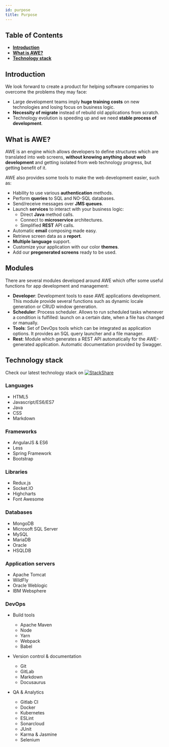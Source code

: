 ```yaml
---
id: purpose
title: Purpose
---
```


## Table of Contents

* **[Introduction](#introduction)**
* **[What is AWE?](#what-is-awe)**
* **[Technology stack](#technology-stack)**

## Introduction

We look forward to create a product for helping software companies to overcome the problems they may face:

* Large development teams imply **huge training costs** on new technologies and losing focus on business logic.
* **Necessity of migrate** instead of rebuild old applications from scratch.
* Technology evolution is speeding up and we need **stable process of development**.

## What is AWE?

AWE is an engine which allows developers to define structures which are translated 
into web screens, **without knowing anything about web development** and getting isolated 
from web technology progress, but getting benefit of it.

AWE also provides some tools to make the web development easier, such as:

* Hability to use various **authentication** methods.
* Perform **queries** to SQL and NO-SQL databases.
* Send/receive messages over **JMS queues**.
* Launch **services** to interact with your business logic:
  * Direct **Java** method calls.
  * Connect to **microservice** architectures.
  * Simplified **REST** API calls.
* Automatic **email** composing made easy.
* Retrieve screen data as a **report**.
* **Multiple language** support.
* Customize your application with our color **themes**.
* Add our **pregenerated screens** ready to be used.

## Modules

There are several modules developed around AWE which offer some useful functions for app development and management:
* **Developer**: Development tools to ease AWE applications development. This module provide several functions such as dynamic locale generation or CRUD window generation. 
* **Scheduler**: Process scheduler. Allows to run scheduled tasks whenever a condition is fulfilled: launch on a certain date, when a file has changed or manually.
* **Tools**: Set of DevOps tools which can be integrated as application options. It provides an SQL query launcher and a file manager.
* **Rest**: Module which generates a REST API automatically for the AWE-generated application. Automatic documentation provided by Swagger.

## Technology stack

Check our latest technology stack on [![StackShare](https://img.shields.io/badge/tech-stack-0690fa.svg?style=flat)](https://stackshare.io/almis-informatica-financiera/aweframework)

### Languages

* HTML5
* Javascript/ES6/ES7
* Java
* CSS
* Markdown

### Frameworks

* AngularJS & ES6
* Less
* Spring Framework
* Bootstrap

### Libraries

* Redux.js
* Socket.IO
* Highcharts
* Font Awesome

### Databases

* MongoDB
* Microsoft SQL Server
* MySQL
* MariaDB
* Oracle
* HSQLDB

### Application servers

* Apache Tomcat
* WildFly
* Oracle Weblogic
* IBM Websphere

### DevOps

* Build tools
  * Apache Maven
  * Node
  * Yarn
  * Webpack
  * Babel

* Version control & documentation
  * Git
  * GitLab
  * Markdown
  * Docusaurus

* QA & Analytics
  * Gitlab CI
  * Docker
  * Kubernetes
  * ESLint
  * Sonarcloud
  * JUnit
  * Karma & Jasmine
  * Selenium